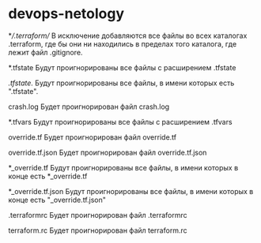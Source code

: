 # devops-netology

**/.terraform/*
В исключение добавляются все файлы во всех каталогах .terraform, где бы они ни находились в пределах того каталога, где лежит файл .gitignore.

*.tfstate
Будут проигнорированы все файлы с расширением .tfstate

*.tfstate.*
Будут проигнорированы все файлы, в имени которых есть  ".tfstate".

crash.log
Будет проигнорирован файл crash.log

*.tfvars
Будут проигнорированы все файлы с расширением .tfvars

override.tf
Будет проигнорирован файл override.tf 

override.tf.json
Будет проигнорирован файл override.tf.json

*_override.tf
Будут проигнорированы все файлы, в имени которых в конце есть *_override.tf

*_override.tf.json
Будут проигнорированы все файлы, в имени которых в конце есть "_override.tf.json"

.terraformrc
Будет проигнорирован файл .terraformrc

terraform.rc
Будет проигнорирован файл terraform.rc
